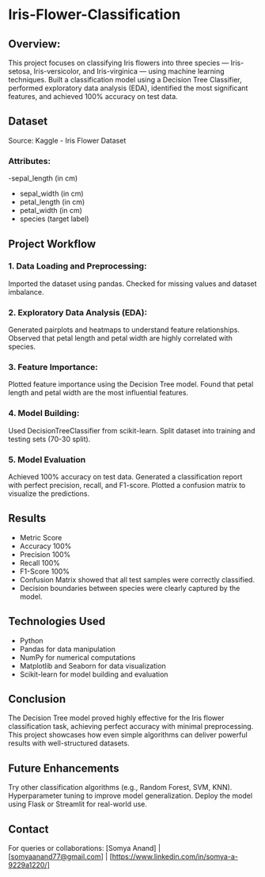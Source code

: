 # Iris-Flower-Classification

## Overview: 
This project focuses on classifying Iris flowers into three species — Iris-setosa, Iris-versicolor, and Iris-virginica — using machine learning techniques.
Built a classification model using a Decision Tree Classifier, performed exploratory data analysis (EDA), identified the most significant features, and achieved 100% accuracy on test data.
<br>

## Dataset
Source: Kaggle - Iris Flower Dataset

### Attributes:
-sepal_length (in cm)
- sepal_width (in cm)
- petal_length (in cm)
- petal_width (in cm)
- species (target label)

## Project Workflow
### 1. Data Loading and Preprocessing: 
Imported the dataset using pandas.
Checked for missing values and dataset imbalance.

### 2. Exploratory Data Analysis (EDA):
Generated pairplots and heatmaps to understand feature relationships.
Observed that petal length and petal width are highly correlated with species.

### 3. Feature Importance:
Plotted feature importance using the Decision Tree model.
Found that petal length and petal width are the most influential features.

### 4. Model Building:
Used DecisionTreeClassifier from scikit-learn.
Split dataset into training and testing sets (70-30 split).

### 5. Model Evaluation
Achieved 100% accuracy on test data.
Generated a classification report with perfect precision, recall, and F1-score.
Plotted a confusion matrix to visualize the predictions.


## Results

- Metric	Score
- Accuracy	100%
- Precision	100%
- Recall	100%
- F1-Score	100%
- Confusion Matrix showed that all test samples were correctly classified.
- Decision boundaries between species were clearly captured by the model.


## Technologies Used
- Python 
- Pandas for data manipulation
- NumPy for numerical computations
- Matplotlib and Seaborn for data visualization
- Scikit-learn for model building and evaluation


## Conclusion
The Decision Tree model proved highly effective for the Iris flower classification task, achieving perfect accuracy with minimal preprocessing.
This project showcases how even simple algorithms can deliver powerful results with well-structured datasets.


## Future Enhancements
Try other classification algorithms (e.g., Random Forest, SVM, KNN).
Hyperparameter tuning to improve model generalization.
Deploy the model using Flask or Streamlit for real-world use.

## Contact
For queries or collaborations:
[Somya Anand] | [somyaanand77@gmail.com] | [https://www.linkedin.com/in/somya-a-9229a1220/]











